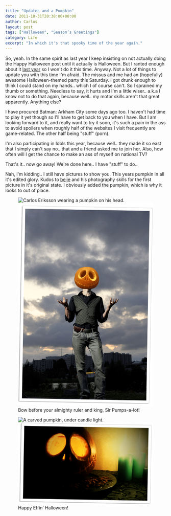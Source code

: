 ```yaml
---
title: "Updates and a Pumpkin"
date: 2011-10-31T20:38:00+00:00
author: Carlos
layout: post
tags: ["Halloween", "Season’s Greetings"]
category: Life
excerpt: "In which it's that spooky time of the year again."
---
```

So, yeah. In the same spirit as last year I keep insisting on not actually doing the Happy Halloween post until it actually is Halloween. But I ranted enough about it [last year](/blog/happy-halloween-for-real) so I won't do it this time. Anyway. Not a lot of things to update you with this time I'm afraid. The missus and me had an (hopefully) awesome Halloween-themed party this Saturday. I got drunk enough to think I could stand on my hands.. which I of course can't. So I sprained my thumb or something. Needless to say, it hurts and I'm a little wiser.. a.k.a I know not to do that again, because well.. my motor skills aren't that great apparently. Anything else?

I have procured Batman: Arkham City some days ago too. I haven't had time to play it yet though so I'll have to get back to you when I have. But I am looking forward to it, and really want to try it soon, it's such a pain in the ass to avoid spoilers when roughly half of the websites I visit frequently are game-related. The other half being "stuff" (porn).

I'm also participating in Idols this year, because well.. they made it so east that I simply can't say no.. that and a friend asked me to join her. Also, how often will I get the chance to make an ass of myself on national TV?

That's it.. now go away! We're done here.. I have "stuff" to do..

Nah, I'm kidding.. I still have pictures to show you. This years pumpkin in all it's edited glory. Kudos to [beije](http://www.beije.fi/) and his photography skills for the first picture in it's original state. I obviously added the pumpkin, which is why it looks to out of place.

<figure>
    <img class="js-lazy-load" data-original="/assets/posts/2011/10/i-am-the-pumpkinMAN.png" alt="Carlos Eriksson wearing a pumpkin on his head.">
  <noscript>
    <img src="/assets/posts/2011/10/i-am-the-pumpkinMAN.png" alt="Carlos Eriksson wearing a pumpkin on his head.">
  </noscript>
  <figcaption>Bow before your almighty ruler and king, Sir Pumps-a-lot!</figcaption>
</figure>

<figure>
    <img class="js-lazy-load" data-original="/assets/posts/2011/10/happy-halloween-2011.png" alt="A carved pumpkin, under candle light.">
  <noscript>
    <img src="/assets/posts/2011/10/happy-halloween-2011.png" alt="A carved pumpkin, under candle light.">
  </noscript>
  <figcaption>Happy Effin’ Halloween!</figcaption>
</figure>